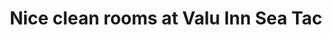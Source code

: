 ---
title: "Nice clean rooms at Valu Inn Sea Tac"
layout: picture
picture: "/assets/posts/2018/2018-02-03-nice-clean-rooms-at-valu-inn-sea-tac/20180203_081306321_iOS.jpg"
tags:
  - Looking Up
  - Photograph
  - SeaTac
---